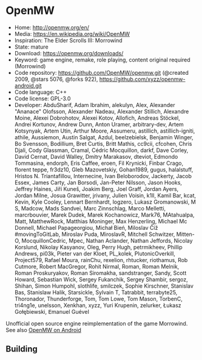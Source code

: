 # OpenMW

- Home: http://openmw.org/en/
- Media: https://en.wikipedia.org/wiki/OpenMW
- Inspiration: The Elder Scrolls III: Morrowind
- State: mature
- Download: https://openmw.org/downloads/
- Keyword: game engine, remake, role playing, content original required (Morrowind)
- Code repository: https://github.com/OpenMW/openmw.git (@created 2009, @stars 5076, @forks 922), https://github.com/xyzz/openmw-android.git
- Code language: C++
- Code license: GPL-3.0
- Developer: AbduSharif, Adam Ibrahim, alekulyn, Alex, Alexander "Ananace" Olofsson, Alexander Nadeau, Alexander Stillich, Alexandre Moine, Alexei Dobrohotov, Alexei Kotov, Allofich, Andreas Stöckel, Andrei Kortunov, Andrew Dunn, Anton Uramer, arbitrary-dev, Artem Kotsynyak, Artem Utin, Arthur Moore, Assumeru, astillich, astillich-igniti, athile, Aussiemon, Austin Salgat, Azdul, beelzebielsk, Benjamin Winger, Bo Svensson, Bodillium, Bret Curtis, Britt Mathis, cc9cii, cfcohen, Chris Djali, Cody Glassman, Cramal, Cédric Mocquillon, darkf, Dave Corley, David Cernat, David Walley, Dmitry Marakasov, dteviot, Edmondo Tommasina, endorph, Eris Caffee, eroen, Fil Krynicki, Finbar Crago, florent teppe, fr3dz10, Gleb Mazovetskiy, Gohan1989, gugus, halalstuff, Hristos N. Triantafillou, Internecine, Ivan Beloborodov, Jackerty, Jacob Essex, James Carty, Jan Borsodi, Jan-Peter Nilsson, Jason Hooks, Jeffrey Haines, Jiří Kuneš, Joakim Berg, Joel Graff, Jordan Ayers, Jordan Milne, Josua Grawitter, jrivany, Julien Voisin, k1ll, Kamil Bar, kcat, Kevin, Kyle Cooley, Lennart Bernhardt, logzero, Lukasz Gromanowski, M S, Madcow, Mads Sandvei, Marc Zinnschlag, Marco Melletti, marcrbouvier, Marek Dudek, Marek Kochanowicz, Mark76, MAtahualpa, Matt, MatthewRock, Matthias Moninger, Max Henzerling, Michael Mc Donnell, Michael Papageorgiou, Michał Bień, Miloslav Číž #movingToGitLab, Miroslav Puda, MiroslavR, Mitchell Schwitzer, Mitten-O, MocquillonCedric, Mpec, Nathan Aclander, Nathan Jeffords, Nicolay Korslund, Nikolay Kasyanov, Oleg, Perry Hugh, petrmikheev, Phillip Andrews, pi03k, Pieter van der Kloet, PL_kolek, PlutonicOverkill, Project579, Rafael Moura, rainChu, rexelion, rhtucker, riothamus, Rob Cutmore, Robert MacGregor, Rohit Nirmal, Roman, Roman Melnik, Roman Proskuryakov, Roman Siromakha, sandstranger, Sandy, Scott Howard, Sebastian Wick, Sergey Fukanchik, Sergey Shambir, sergoz, Shihan, Simon Humpohl, slothlife, smilczek, Sophie Kirschner, Stanislav Bas, Stanislaw Halik, Starsickle, Sylvain T, Tatrabbit, terrabyte25, Thoronador, Thunderforge, Tom, Tom Lowe, Tom Mason, TorbenC, tri4ng1e, unelsson, Xenkhan, xyzz, Yuri Krupenin, zelurker, Łukasz Gołębiewski, ⴹⅿаոuel GuéveΙ

Unofficial open source engine reimplementation of the game Morrowind.
See also [OpenMW on Android](openmw_for_android.md)

## Building
